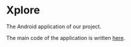 # Xplore

The Android application of our project.

The main code of the application is written [here](mobile-app/front-end/hackathon_mobile_app/lib).